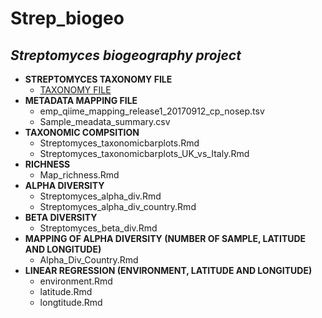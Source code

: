 # Strep_biogeo
## _Streptomyces biogeography project_

* **STREPTOMYCES TAXONOMY FILE**
    * [TAXONOMY FILE](https://drive.google.com/file/d/1Cr1fjyM9MNazcv-yzV966DziyrzHdXsY/view?usp=drive_link)
* **METADATA MAPPING FILE**
  * emp_qiime_mapping_release1_20170912_cp_nosep.tsv
  * Sample_meadata_summary.csv 
* **TAXONOMIC COMPSITION**
    * Streptomyces_taxonomicbarplots.Rmd
    * Streptomyces_taxonomicbarplots_UK_vs_Italy.Rmd
* **RICHNESS**
    * Map_richness.Rmd
* **ALPHA DIVERSITY**
    * Streptomyces_alpha_div.Rmd
    * Streptomyces_alpha_div_country.Rmd
* **BETA DIVERSITY**
    * Streptomyces_beta_div.Rmd
* **MAPPING OF ALPHA DIVERSITY (NUMBER OF SAMPLE, LATITUDE AND LONGITUDE)**
    * Alpha_Div_Country.Rmd
* **LINEAR REGRESSION (ENVIRONMENT, LATITUDE AND LONGITUDE)**
    * environment.Rmd
    * latitude.Rmd
    * longtitude.Rmd
